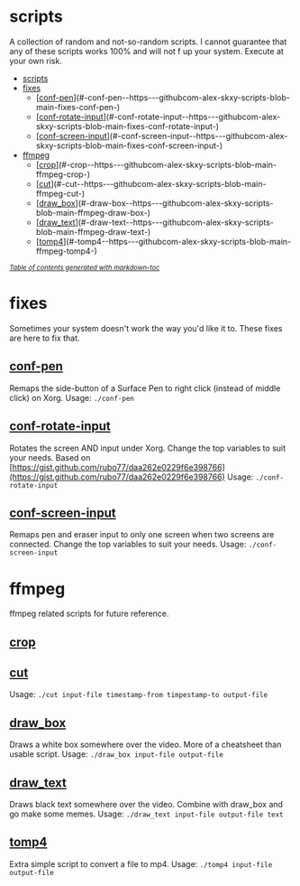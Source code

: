 # scripts
A collection of random and not-so-random scripts.
I cannot guarantee that any of these scripts works 100% and will not f up your system. Execute at your own risk.

- [scripts](#scripts)
- [fixes](#fixes)
  * [[conf-pen](https://github.com/alex-skxy/scripts/blob/main/fixes/conf-pen)](#-conf-pen--https---githubcom-alex-skxy-scripts-blob-main-fixes-conf-pen-)
  * [[conf-rotate-input](https://github.com/alex-skxy/scripts/blob/main/fixes/conf-rotate-input)](#-conf-rotate-input--https---githubcom-alex-skxy-scripts-blob-main-fixes-conf-rotate-input-)
  * [[conf-screen-input](https://github.com/alex-skxy/scripts/blob/main/fixes/conf-screen-input)](#-conf-screen-input--https---githubcom-alex-skxy-scripts-blob-main-fixes-conf-screen-input-)
- [ffmpeg](#ffmpeg)
  * [[crop](https://github.com/alex-skxy/scripts/blob/main/ffmpeg/crop)](#-crop--https---githubcom-alex-skxy-scripts-blob-main-ffmpeg-crop-)
  * [[cut](https://github.com/alex-skxy/scripts/blob/main/ffmpeg/cut)](#-cut--https---githubcom-alex-skxy-scripts-blob-main-ffmpeg-cut-)
  * [[draw_box](https://github.com/alex-skxy/scripts/blob/main/ffmpeg/draw_box)](#-draw-box--https---githubcom-alex-skxy-scripts-blob-main-ffmpeg-draw-box-)
  * [[draw_text](https://github.com/alex-skxy/scripts/blob/main/ffmpeg/draw_text)](#-draw-text--https---githubcom-alex-skxy-scripts-blob-main-ffmpeg-draw-text-)
  * [[tomp4](https://github.com/alex-skxy/scripts/blob/main/ffmpeg/tomp4)](#-tomp4--https---githubcom-alex-skxy-scripts-blob-main-ffmpeg-tomp4-)

<small><i><a href='http://ecotrust-canada.github.io/markdown-toc/'>Table of contents generated with markdown-toc</a></i></small>

# fixes
Sometimes your system doesn't work the way you'd like it to. These fixes are here to fix that.

## [conf-pen](https://github.com/alex-skxy/scripts/blob/main/fixes/conf-pen)
Remaps the side-button of a Surface Pen to right click (instead of middle click) on Xorg.
Usage: `./conf-pen`

## [conf-rotate-input](https://github.com/alex-skxy/scripts/blob/main/fixes/conf-rotate-input)
Rotates the screen AND input under Xorg.
Change the top variables to suit your needs.
Based on [https://gist.github.com/rubo77/daa262e0229f6e398766](https://gist.github.com/rubo77/daa262e0229f6e398766)
Usage: `./conf-rotate-input`

## [conf-screen-input](https://github.com/alex-skxy/scripts/blob/main/fixes/conf-screen-input)
Remaps pen and eraser input to only one screen when two screens are connected.
Change the top variables to suit your needs.
Usage: `./conf-screen-input`

# ffmpeg
ffmpeg related scripts for future reference.

## [crop](https://github.com/alex-skxy/scripts/blob/main/ffmpeg/crop)

## [cut](https://github.com/alex-skxy/scripts/blob/main/ffmpeg/cut)
Usage: `./cut input-file timestamp-from timpestamp-to output-file`

## [draw_box](https://github.com/alex-skxy/scripts/blob/main/ffmpeg/draw_box)
Draws a white box somewhere over the video. More of a cheatsheet than usable script.
Usage: `./draw_box input-file output-file`

## [draw_text](https://github.com/alex-skxy/scripts/blob/main/ffmpeg/draw_text)
Draws black text somewhere over the video. Combine with draw_box and go make some memes.
Usage: `./draw_text input-file output-file text`

## [tomp4](https://github.com/alex-skxy/scripts/blob/main/ffmpeg/tomp4)
Extra simple script to convert a file to mp4.
Usage: `./tomp4 input-file output-file`
